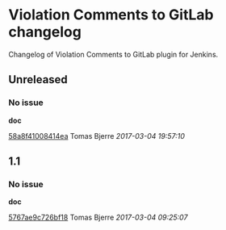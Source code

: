 # Violation Comments to GitLab changelog
Changelog of Violation Comments to GitLab plugin for Jenkins.
## Unreleased
### No issue

**doc**


[58a8f41008414ea](https://github.com/repos/jenkinsci/violation-comments-to-gitlab-plugin/58a8f41008414ea7c9c924e8bd3eba1b0e773087) Tomas Bjerre *2017-03-04 19:57:10*


## 1.1
### No issue

**doc**


[5767ae9c726bf18](https://github.com/repos/jenkinsci/violation-comments-to-gitlab-plugin/5767ae9c726bf18ad2390130ad21213462b14241) Tomas Bjerre *2017-03-04 09:25:07*


